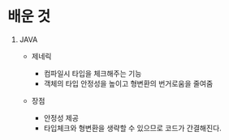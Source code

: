 # 배운 것
1. JAVA
    - 제네릭
        - 컴파일시 타입을 체크해주는 기능
        - 객체의 타입 안정성을 높이고 형변환의 번거로움을 줄여줌

    - 장점
        - 안정성 제공
        - 타입체크와 형변환을 생략할 수 있으므로 코드가 간결해진다. 